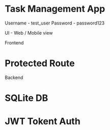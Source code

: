 <h1>Task Management App</h1>

Username - test_user
Password - password123

UI - Web / Mobile view

Frontend

# Protected Route

Backend

# SQLite DB

# JWT Tokent Auth
